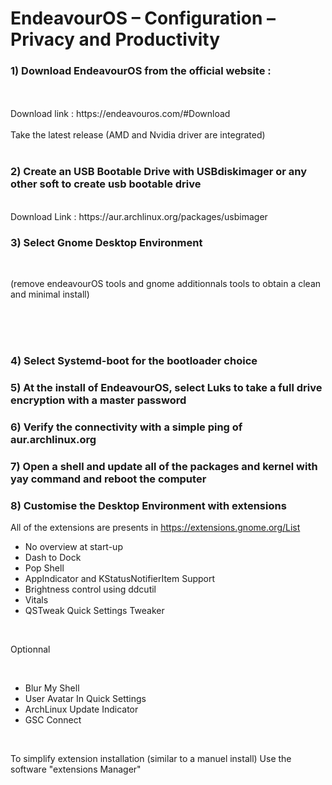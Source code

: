 # EndeavourOS – Configuration – Privacy and Productivity







### 1) Download EndeavourOS from the official website :
<br />
<br />
Download link : https://endeavouros.com/#Download
<br />

<br />
Take the latest release (AMD and Nvidia driver are integrated)
<br />
<br />

### 2) Create an USB Bootable Drive with USBdiskimager or any other soft to create usb bootable drive
<br />
Download Link : https://aur.archlinux.org/packages/usbimager

<br />

### 3) Select Gnome Desktop Environment 

<br />

(remove endeavourOS tools and gnome additionnals tools to obtain a clean and minimal install)

<br />
<br />
<br />

### 4) Select Systemd-boot for the bootloader choice

### 5) At the install of EndeavourOS, select Luks to take a full drive encryption with a master password

### 6) Verify the connectivity with a simple ping of aur.archlinux.org

### 7) Open a shell and update all of the packages and kernel with yay command and reboot the computer

### 8) Customise the Desktop Environment with extensions

All of the extensions are presents in https://extensions.gnome.org/List 
<br />

- No overview at start-up
- Dash to Dock 
- Pop Shell 
- AppIndicator and KStatusNotifierItem Support
- Brightness control using ddcutil
- Vitals
- QSTweak Quick Settings Tweaker

<br />

Optionnal

<br />

- Blur My Shell
- User Avatar In Quick Settings
- ArchLinux Update Indicator
- GSC Connect 

<br />

To simplify extension installation (similar to a manuel install)
Use the software "extensions Manager"
